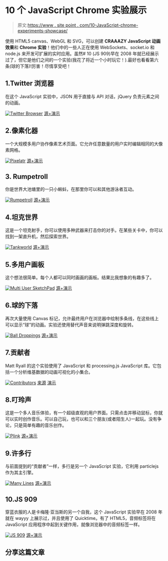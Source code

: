 # 10 个 JavaScript Chrome 实验展示

> 原文:[https://www . site point . com/10-JavaScript-chrome-experiments-showcase/](https://www.sitepoint.com/10-javascript-chrome-experiments-showcase/)

使用 HTML5 canvas、WebGL 和 SVG，可以创建 **CRAAAZY JavaScript 动画效果**和 **Chrome 实验**！他们中的一些人正在使用 WebSockets、socket.io 和 node.js 来开发可扩展的实时应用。虽然# 10 (JS 909)早在 2008 年就已经展示过了，但它是他们之间的一个实验(我花了将近一个小时玩它！).最好也看看第六条(球的下落)!厉害！尽情享受吧！

## 1.Twitter 浏览器

在这个 JavaScript 实验中，JSON 用于直接与 API 对话，jQuery 负责元素之间的动画。

 [![Twitter Browser](../Images/9b0553ae332bedfd14295fdd68ea4030.png)](http://tom.drastic.net/twitterbrowse/) 
[源+演示](http://tom.drastic.net/twitterbrowse/)

## 2.像素化器

一个大规模多用户协作像素艺术页面。它允许任意数量的用户实时编辑相同的大像素网格。

 [![Pixelatr](../Images/8f671ce8528d843da29283f9cf26c50f.png)](http://connorhd.co.uk/project/pixelatr/#ce) 
[源+演示](http://connorhd.co.uk/project/pixelatr/#ce)

## 3\. Rumpetroll

你是世界大池塘里的一只小蝌蚪，在那里你可以和其他游泳者互动。

 [![Rumpetroll](../Images/93d4fc069162a38a35df50969361dc70.png)](http://rumpetroll.com/) 
[源+演示](http://rumpetroll.com/)

## 4.坦克世界

这是一个坦克射手，你可以使用多种武器来打击你的对手。在某些关卡中，你可以找到一架直升机，然后探索世界。

 [![Tankworld](../Images/68cbf7932059c2b8fdd144abe87945e4.png)](http://www.playtankworld.com/) 
[源+演示](http://www.playtankworld.com/)

## 5.多用户画板

这个想法很简单。每个人都可以同时画画的画板。结果比我想象的有趣多了。

 [![Multi User SketchPad](../Images/21322b69ff10a77e7a2e70f3e6c02015.png)](http://mrdoob.com/projects/multiuserpad/) 
[源+演示](http://mrdoob.com/projects/multiuserpad/)

## 6.球的下落

再次大量使用 Canvas 标记，允许最终用户在浏览器中绘制多条线，在这些线上可以显示“球”的动画。实验还使用替代声音来说明弹跳深度和旋转。

 [![Ball Droppings](../Images/14b8cde1ecf1e259ae5ab9e0a6f3f3ea.png)](http://balldroppings.com/js/) 
[源+演示](http://balldroppings.com/js/)

## 7.贡献者

Matt Ryall 的这个实验使用了 JavaScript 和 processing.js JavaScript 库。它包括一个分析维基数据的动画可视化的小集合。

 [![Contributors](../Images/69ec7a93f630774b365b61cfa579acfe.png)](http://mattryall.net/blog/2008/11/wiki-visualisations-with-javascript) 
[来源](http://mattryall.net/blog/2008/11/wiki-visualisations-with-javascript)
[演示](http://mattryall.net/demo/atlassian-vis/contributors/)

## 8.叮玲声

这是一个多人音乐体验，有一个超级直观的用户界面。只需点击并移动鼠标，你就可以实时创作音乐。可以自己玩，也可以和三个朋友(或者陌生人)一起玩。没有争论，只是简单有趣的音乐创作。

 [![Plink](../Images/6b20ce3cee4b9b0977e58cdbf20cc3fb.png)](http://labs.dinahmoe.com/plink/) 
[源+演示](http://labs.dinahmoe.com/plink/)

## 9.许多行

与前面提到的“贡献者”一样，多行是另一个 JavaScript 实验，它利用 particlejs 作为其主引擎。

 [![Many Lines](../Images/de76844747e0e715957c1d097769eee2.png)](http://open.adaptedstudio.com/html5/many-lines/index.html) 
[源+演示](http://open.adaptedstudio.com/html5/many-lines/index.html)

## 10.JS 909

穿蓝衣服的人是卡梅隆·亚当斯的另一个自我，这个 JavaScript 实验早在 2008 年就在 wayyy 上展示过，并且使用了 Quicktime。有了 HTML5，音频标签将在 JavaScript 应用程序中起到关键作用，就像浏览器中的音频标签一样。

 [![JS 909](../Images/fb9c1a85e182654218bc728b1fb50986.png)](http://themaninblue.com/experiment/JS-909/) 
[源+演示](http://themaninblue.com/experiment/JS-909/)

## 分享这篇文章